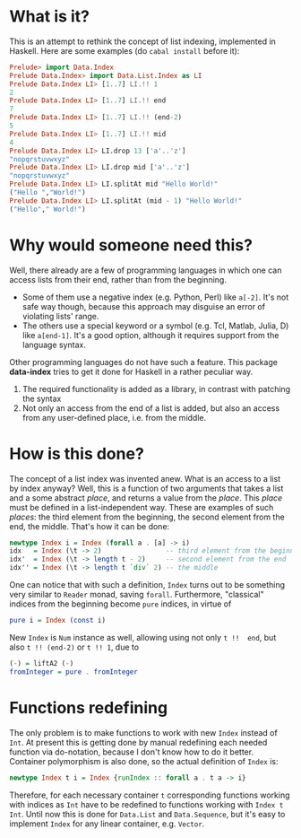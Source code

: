 # What is it?

This is an attempt to rethink the concept of list indexing, implemented in 
Haskell. Here are some examples (do `cabal install` before it):

```haskell
Prelude> import Data.Index
Prelude Data.Index> import Data.List.Index as LI
Prelude Data.Index LI> [1..7] LI.!! 1
2
Prelude Data.Index LI> [1..7] LI.!! end
7
Prelude Data.Index LI> [1..7] LI.!! (end-2)
5
Prelude Data.Index LI> [1..7] LI.!! mid
4
Prelude Data.Index LI> LI.drop 13 ['a'..'z']
"nopqrstuvwxyz"
Prelude Data.Index LI> LI.drop mid ['a'..'z']
"nopqrstuvwxyz"
Prelude Data.Index LI> LI.splitAt mid "Hello World!"
("Hello ","World!")
Prelude Data.Index LI> LI.splitAt (mid - 1) "Hello World!"
("Hello"," World!")
```

# Why would someone need this?

Well, there already are a few of programming languages in which one can access 
lists from their end, rather than from the beginning.

* Some of them use a negative index (e.g. Python, Perl) like `a[-2]`. It's 
not safe way though, because this approach may disguise an error of violating 
lists' range.
* The others use a special keyword or a symbol (e.g. Tcl, Matlab, Julia, D) 
like `a[end-1]`. It's a good option, although it requires support from the 
language syntax.

Other programming languages do not have such a feature. This package 
**data-index** tries to get it done for Haskell in a rather peculiar way.

1. The required functionality is added as a library, in contrast with patching 
the syntax
2. Not only an access from the end of a list is added, but also an access from 
any user-defined place, i.e. from the middle.

# How is this done?

The concept of a list index was invented anew. What is an access to a list by 
index anyway? Well, this is a function of two arguments that takes a list and 
a some abstract *place*, and returns a value from the *place*. This *place* 
must be defined in a list-independent way. These are examples of such 
*places*: the third element from the beginning, the second element from the 
end, the middle. That's how it can be done:

```haskell
newtype Index i = Index (forall a . [a] -> i)
idx   = Index (\t -> 2)                -- third element from the beginning
idx'  = Index (\t -> length t - 2)     -- second element from the end
idx'' = Index (\t -> length t `div` 2) -- the middle
```

One can notice that with such a definition, `Index` turns out to be something 
very similar to `Reader` monad, saving `forall`. Furthermore, "classical" 
indices from the beginning become `pure` indices, in virtue of
    
```haskell
pure i = Index (const i)
```

New `Index` is `Num` instance as well, allowing using not only `t !!  end`, 
but also `t !! (end-2)` or `t !! 1`, due to

```haskell
(-) = liftA2 (-)
fromInteger = pure . fromInteger
```

# Functions redefining

The only problem is to make functions to work with new `Index` instead of 
`Int`. At present this is getting done by manual redefining each needed 
function via do-notation, because I don't know how to do it better. Container 
polymorphism is also done, so the actual definition of `Index` is:

```haskell
newtype Index t i = Index {runIndex :: forall a . t a -> i}
```

Therefore, for each necessary container `t` corresponding functions working 
with indices as `Int` have to be redefined to functions working with `Index t 
Int`. Until now this is done for `Data.List` and `Data.Sequence`, but it's 
easy to implement `Index` for any linear container, e.g. `Vector`.
